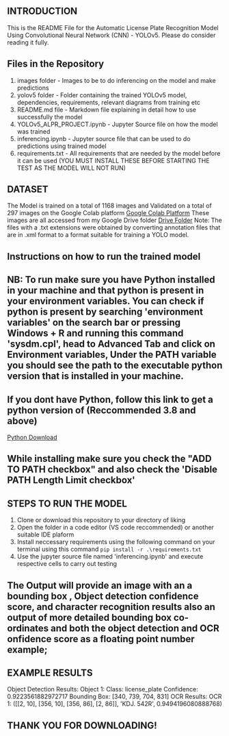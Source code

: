 ## INTRODUCTION

This is the README File for the Automatic License Plate Recognition Model Using Convolutional Neural Network (CNN) - YOLOv5. Please do consider reading it fully.

## Files in the Repository
1. images folder - Images to be to do inferencing on the model and make predictions
2. yolov5 folder - Folder containing the trained YOLOv5 model, dependencies, requirements, relevant diagrams from training etc
3. README.md file - Markdown file explaining in detail how to use successfully the model
4. YOLOv5_ALPR_PROJECT.ipynb - Jupyter Source file on how the model was trained
5. inferencing.ipynb - Jupyter source file that can be used to do predictions using trained model
6. requirements.txt - All requirements that are needed by the model before it can be used (YOU MUST INSTALL THESE BEFORE STARTING THE TEST AS THE MODEL WILL NOT RUN)


## DATASET 
The Model is trained on a total of 1168 images and Validated on a total of 297 images on the Google Colab platform [Google Colab Platform](https:colab.research.google.com)
These images are all accessed from my Google Drive folder [Drive Folder](https://drive.google.com/drive/folders/1CAR-syFis4CWqi04dXV852o0LBgfnWbp?usp=sharing) Note: The files with a .txt extensions were obtained by converting annotation files that are in .xml format to a format suitable for training a YOLO model.



## Instructions on how to run the trained model

## NB: To run make sure you have Python installed in your machine and that python is present in your environment variables. You can check if python is present by searching 'environment variables' on the search bar or pressing Windows + R and running this command 'sysdm.cpl', head to Advanced Tab and click on Environment variables, Under the PATH variable you should see the path to the executable python version that is installed in your machine.

## If you dont have Python, follow this link to get a python version of (Reccommended 3.8 and above)
[Python Download](https://www.python.org/downloads/) 
## While installing make sure you check the "ADD TO PATH checkbox" and also check the 'Disable PATH Length Limit checkbox'


## STEPS TO RUN THE MODEL

1. Clone or download this repository to your directory of liking
2. Open the folder in a code editor (VS code reccommended) or another suitable IDE plaform
3. Install neccessary requirements using the following command on your terminal using this command `pip install -r .\requirements.txt`
4. Use the jupyter source file named 'inferencing.ipynb' and execute respective cells to carry out testing
 
## The Output will provide an image with an a bounding box , Object detection confidence score, and character recognition results also an output of more detailed bounding box co-ordinates and both the object detection and OCR onfidence score as a floating point number example;

## EXAMPLE RESULTS 

Object Detection Results:
Object 1:
  Class: license_plate
  Confidence: 0.9223561882972717
  Bounding Box: [340, 739, 704, 831]
  OCR Results:
    OCR 1: ([[2, 10], [356, 10], [356, 86], [2, 86]], 'KDJ. 542R', 0.9494196080888768)



## THANK YOU FOR DOWNLOADING!